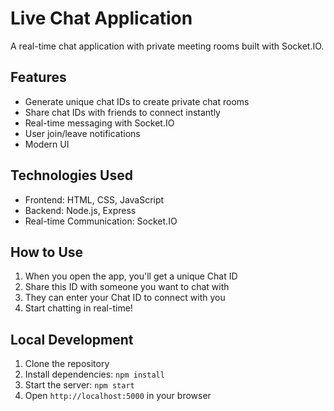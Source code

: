 # Live Chat Application

A real-time chat application with private meeting rooms built with Socket.IO.

## Features

- Generate unique chat IDs to create private chat rooms
- Share chat IDs with friends to connect instantly
- Real-time messaging with Socket.IO
- User join/leave notifications
- Modern UI

## Technologies Used

- Frontend: HTML, CSS, JavaScript
- Backend: Node.js, Express
- Real-time Communication: Socket.IO

## How to Use

1. When you open the app, you'll get a unique Chat ID
2. Share this ID with someone you want to chat with
3. They can enter your Chat ID to connect with you
4. Start chatting in real-time!

## Local Development

1. Clone the repository
2. Install dependencies: `npm install`
3. Start the server: `npm start`
4. Open `http://localhost:5000` in your browser 